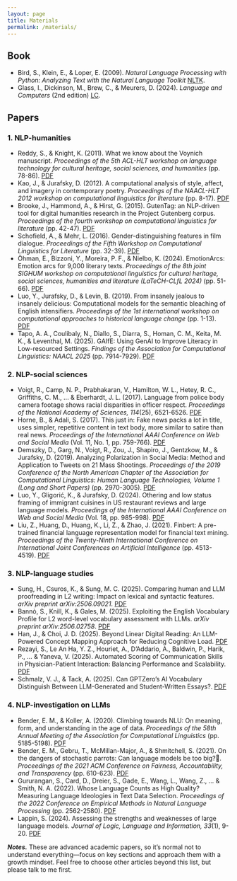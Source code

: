 ```yaml
---
layout: page
title: Materials
permalink: /materials/
---
```


## Book

- Bird, S., Klein, E., & Loper, E. (2009). *Natural Language Processing with Python: Analyzing Text with the Natural Language Toolkit* [NLTK](https://tjzhifei.github.io/resources/NLTK.pdf).  
- Glass, I., Dickinson, M., Brew, C., & Meurers, D. (2024). *Language and Computers* (2nd edition) [LC](https://langsci-press.org/catalog/book/454).


## Papers

### 1. NLP-humanities
- Reddy, S., & Knight, K. (2011). What we know about the Voynich manuscript. *Proceedings of the 5th ACL-HLT workshop on language technology for cultural heritage, social sciences, and humanities* (pp. 78-86). [PDF](https://aclanthology.org/W11-1511.pdf)  
- Kao, J., & Jurafsky, D. (2012). A computational analysis of style, affect, and imagery in contemporary poetry. *Proceedings of the NAACL-HLT 2012 workshop on computational linguistics for literature* (pp. 8-17). [PDF](https://aclanthology.org/W12-2502.pdf)  
- Brooke, J., Hammond, A., & Hirst, G. (2015). GutenTag: an NLP-driven tool for digital humanities research in the Project Gutenberg corpus. *Proceedings of the fourth workshop on computational linguistics for literature* (pp. 42-47). [PDF](https://aclanthology.org/W15-0705.pdf)
- Schofield, A., & Mehr, L. (2016). Gender-distinguishing features in film dialogue. *Proceedings of the Fifth Workshop on Computational Linguistics for Literature* (pp. 32-39). [PDF](https://aclanthology.org/W16-0204.pdf)  
- Öhman, E., Bizzoni, Y., Moreira, P. F., & Nielbo, K. (2024). EmotionArcs: Emotion arcs for 9,000 literary texts. *Proceedings of the 8th joint SIGHUM workshop on computational linguistics for cultural heritage, social sciences, humanities and literature (LaTeCH-CLfL 2024)* (pp. 51-66). [PDF](https://aclanthology.org/2024.latechclfl-1.7.pdf)  
- Luo, Y., Jurafsky, D., & Levin, B. (2019). From insanely jealous to insanely delicious: Computational models for the semantic bleaching of English intensifiers. *Proceedings of the 1st international workshop on computational approaches to historical language change* (pp. 1-13). [PDF](https://aclanthology.org/W19-4701.pdf)
- Tapo, A. A., Coulibaly, N., Diallo, S., Diarra, S., Homan, C. M., Keita, M. K., & Leventhal, M. (2025). GAIfE: Using GenAI to Improve Literacy in Low-resourced Settings. *Findings of the Association for Computational Linguistics: NAACL 2025* (pp. 7914-7929). [PDF](https://aclanthology.org/2025.findings-naacl.442.pdf)


### 2. NLP-social sciences
- Voigt, R., Camp, N. P., Prabhakaran, V., Hamilton, W. L., Hetey, R. C., Griffiths, C. M., ... & Eberhardt, J. L. (2017). Language from police body camera footage shows racial disparities in officer respect. *Proceedings of the National Academy of Sciences, 114*(25), 6521-6526. [PDF](https://www.pnas.org/doi/pdf/10.1073/pnas.1702413114)
- Horne, B., & Adali, S. (2017). This just in: Fake news packs a lot in title, uses simpler, repetitive content in text body, more similar to satire than real news. *Proceedings of the International AAAI Conference on Web and Social Media* (Vol. 11, No. 1, pp. 759-766). [PDF](https://cdn.aaai.org/ojs/14976/14976-28-18495-1-2-20201228.pdf)  
- Demszky, D., Garg, N., Voigt, R., Zou, J., Shapiro, J., Gentzkow, M., & Jurafsky, D. (2019). Analyzing Polarization in Social Media: Method and Application to Tweets on 21 Mass Shootings. *Proceedings of the 2019 Conference of the North American Chapter of the Association for Computational Linguistics: Human Language Technologies, Volume 1 (Long and Short Papers)* (pp. 2970-3005). [PDF](https://arxiv.org/pdf/1904.01596)  
- Luo, Y., Gligorić, K., & Jurafsky, D. (2024). Othering and low status framing of immigrant cuisines in US restaurant reviews and large language models. *Proceedings of the International AAAI Conference on Web and Social Media* (Vol. 18, pp. 985-998). [PDF](https://arxiv.org/pdf/2307.07645)  
- Liu, Z., Huang, D., Huang, K., Li, Z., & Zhao, J. (2021). Finbert: A pre-trained financial language representation model for financial text mining. *Proceedings of the Twenty-Ninth International Conference on International Joint Conferences on Artificial Intelligence* (pp. 4513-4519). [PDF](https://www.ijcai.org/proceedings/2020/0622.pdf)  

### 3. NLP-language studies
- Sung, H., Csuros, K., & Sung, M. C. (2025). Comparing human and LLM proofreading in L2 writing: Impact on lexical and syntactic features. *arXiv preprint arXiv:2506.09021*. [PDF](https://arxiv.org/pdf/2506.09021)  
- Bannò, S., Knill, K., & Gales, M. (2025). Exploiting the English Vocabulary Profile for L2 word-level vocabulary assessment with LLMs. *arXiv preprint arXiv:2506.02758*. [PDF](https://arxiv.org/pdf/2506.02758)  
- Han, J., & Choi, J. D. (2025). Beyond Linear Digital Reading: An LLM-Powered Concept Mapping Approach for Reducing Cognitive Load. [PDF](https://aclanthology.org/anthology-files/pdf/bea/2025.bea-1.58.pdf)  
- Rezayi, S., Le An Ha, Y. Z., Houriet, A., D’Addario, A., Baldwin, P., Harik, P., ... & Yaneva, V. (2025). Automated Scoring of Communication Skills in Physician-Patient Interaction: Balancing Performance and Scalability. [PDF](https://aclanthology.org/2025.bea-1.66.pdf)  
- Schmalz, V. J., & Tack, A. (2025). Can GPTZero’s AI Vocabulary Distinguish Between LLM-Generated and Student-Written Essays?. [PDF](https://aclanthology.org/anthology-files/pdf/bea/2025.bea-1.71.pdf)  


### 4. NLP-investigation on LLMs
- Bender, E. M., & Koller, A. (2020). Climbing towards NLU: On meaning, form, and understanding in the age of data. *Proceedings of the 58th Annual Meeting of the Association for Computational Linguistics* (pp. 5185-5198). [PDF](https://aclanthology.org/2020.acl-main.463.pdf)  
- Bender, E. M., Gebru, T., McMillan-Major, A., & Shmitchell, S. (2021). On the dangers of stochastic parrots: Can language models be too big?🦜. *Proceedings of the 2021 ACM Conference on Fairness, Accountability, and Transparency* (pp. 610-623). [PDF](https://dl.acm.org/doi/pdf/10.1145/3442188.3445922)  
- Gururangan, S., Card, D., Dreier, S., Gade, E., Wang, L., Wang, Z., ... & Smith, N. A. (2022). Whose Language Counts as High Quality? Measuring Language Ideologies in Text Data Selection. *Proceedings of the 2022 Conference on Empirical Methods in Natural Language Processing* (pp. 2562-2580). [PDF](https://aclanthology.org/2022.emnlp-main.165.pdf)  
- Lappin, S. (2024). Assessing the strengths and weaknesses of large language models. *Journal of Logic, Language and Information, 33*(1), 9-20. [PDF](https://link.springer.com/content/pdf/10.1007/s10849-023-09409-x.pdf)  

***Notes.*** These are advanced academic papers, so it’s normal not to understand everything—focus on key sections and approach them with a growth mindset. Feel free to choose other articles beyond this list, but please talk to me first.
